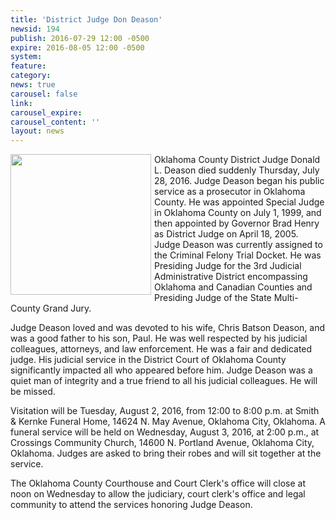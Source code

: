 ```yaml
---
title: 'District Judge Don Deason'
newsid: 194
publish: 2016-07-29 12:00 -0500
expire: 2016-08-05 12:00 -0500
system: 
feature: 
category: 
news: true
carousel: false
link: 
carousel_expire: 
carousel_content: ''
layout: news
---
```

<img style="float: left; height: 225px; margin-right: 5px; margin-bottom: 5px;" src="http://www.oscn.net/images/news/donalddeason.jpg" />
<p>Oklahoma County District Judge Donald L. Deason died suddenly Thursday, July 28, 2016. Judge Deason began his public service as a prosecutor in Oklahoma County. He was appointed Special Judge in Oklahoma County on July 1, 1999, and then appointed by Governor Brad Henry as District Judge on April 18, 2005. Judge Deason was currently assigned to the Criminal Felony Trial Docket. He was Presiding Judge for the 3rd Judicial Administrative District encompassing Oklahoma and Canadian Counties and Presiding Judge of the State Multi-County Grand Jury.</p>
<p>Judge Deason loved and was devoted to his wife, Chris Batson Deason, and was a good father to his son, Paul. He was well respected by his judicial colleagues, attorneys, and law enforcement. He was a fair and dedicated judge. His judicial service in the District Court of Oklahoma County significantly impacted all who appeared before him. Judge Deason was a quiet man of integrity and a true friend to all his judicial colleagues. He will be missed.</p>
<p>Visitation will be Tuesday, August 2, 2016, from 12:00 to 8:00 p.m. at Smith &amp; Kernke Funeral Home, 14624 N. May Avenue, Oklahoma City, Oklahoma. A funeral service will be held on Wednesday, August 3, 2016, at 2:00 p.m., at Crossings Community Church, 14600 N. Portland Avenue, Oklahoma City, Oklahoma. Judges are asked to bring their robes and will sit together at the service.</p>
<p>The Oklahoma County Courthouse and Court Clerk's office will close at noon on Wednesday to allow the judiciary, court clerk's office and legal community to attend the services honoring Judge Deason.</p>
